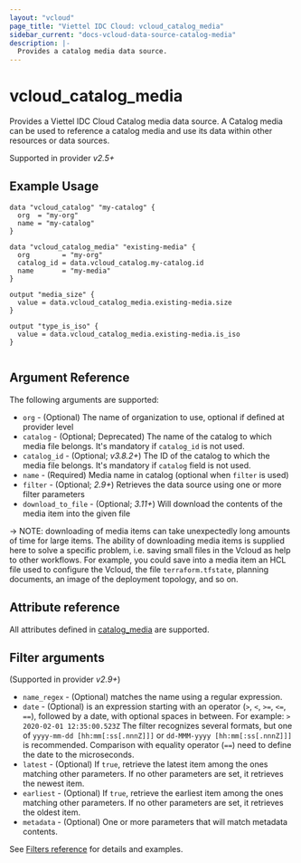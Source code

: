 ```yaml
---
layout: "vcloud"
page_title: "Viettel IDC Cloud: vcloud_catalog_media"
sidebar_current: "docs-vcloud-data-source-catalog-media"
description: |-
  Provides a catalog media data source.
---
```


# vcloud\_catalog\_media

Provides a Viettel IDC Cloud Catalog media data source. A Catalog media can be used to reference a catalog media and use its 
data within other resources or data sources.

Supported in provider *v2.5+*

## Example Usage

```hcl
data "vcloud_catalog" "my-catalog" {
  org  = "my-org"
  name = "my-catalog"
}

data "vcloud_catalog_media" "existing-media" {
  org        = "my-org"
  catalog_id = data.vcloud_catalog.my-catalog.id
  name       = "my-media"
}

output "media_size" {
  value = data.vcloud_catalog_media.existing-media.size
}

output "type_is_iso" {
  value = data.vcloud_catalog_media.existing-media.is_iso
}


```

## Argument Reference

The following arguments are supported:

* `org` - (Optional) The name of organization to use, optional if defined at provider level
* `catalog` - (Optional; Deprecated) The name of the catalog to which media file belongs. It's mandatory if `catalog_id` is not used.
* `catalog_id` - (Optional; *v3.8.2+*) The ID of the catalog to which the media file belongs. It's mandatory if `catalog` field is not used.
* `name` - (Required) Media name in catalog (optional when `filter` is used)
* `filter` - (Optional; *2.9+*) Retrieves the data source using one or more filter parameters
* `download_to_file` - (Optional; *3.11+*) Will download the contents of the media item into the given file

-> NOTE: downloading of media items can take unexpectedly long amounts of time for large items. The ability of
downloading media items is supplied here to solve a specific problem, i.e. saving small files in the Vcloud as help
to other workflows. For example, you could save into a media item an HCL file used to configure the Vcloud, the file 
`terraform.tfstate`, planning documents, an image of the deployment topology, and so on.

## Attribute reference

All attributes defined in [catalog_media](/providers/terraform-viettelidc/vcloud/latest/docs/resources/catalog_media#attribute-reference) are supported.

## Filter arguments

(Supported in provider *v2.9+*)

* `name_regex` - (Optional) matches the name using a regular expression.
* `date` - (Optional) is an expression starting with an operator (`>`, `<`, `>=`, `<=`, `==`), followed by a date, with
  optional spaces in between. For example: `> 2020-02-01 12:35:00.523Z`
  The filter recognizes several formats, but one of `yyyy-mm-dd [hh:mm[:ss[.nnnZ]]]` or `dd-MMM-yyyy [hh:mm[:ss[.nnnZ]]]`
  is recommended.
  Comparison with equality operator (`==`) need to define the date to the microseconds.
* `latest` - (Optional) If `true`, retrieve the latest item among the ones matching other parameters. If no other parameters
  are set, it retrieves the newest item.
* `earliest` - (Optional) If `true`, retrieve the earliest item among the ones matching other parameters. If no other parameters
  are set, it retrieves the oldest item.
* `metadata` - (Optional) One or more parameters that will match metadata contents.

See [Filters reference](/providers/terraform-viettelidc/vcloud/latest/docs/guides/data_source_filters) for details and examples.

